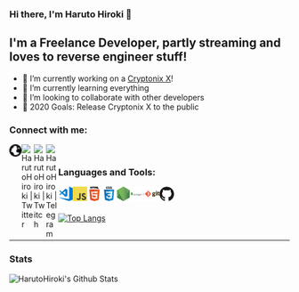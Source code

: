 ### Hi there, I'm Haruto Hiroki 👋

## I'm a Freelance Developer, partly streaming and loves to reverse engineer stuff!
- 🔭 I’m currently working on a [Cryptonix X](https://is-really.fun/cryptonix)!
- 🌱 I’m currently learning everything 
- 👯 I’m looking to collaborate with other developers
- 🥅 2020 Goals: Release Cryptonix X to the public

### Connect with me:

[<img align="left" alt="is-really.fun" width="22px" src="https://raw.githubusercontent.com/iconic/open-iconic/master/svg/globe.svg" />][website]
[<img align="left" alt="HarutoHiroki | Twitter" width="22px" src="https://cdn.jsdelivr.net/npm/simple-icons@v3/icons/twitter.svg" />][twitter]
[<img align="left" alt="HarutoHiroki | Twitch" width="22px" src="https://cdn.jsdelivr.net/npm/simple-icons@v3/icons/twitch.svg" />][twitch]
[<img align="left" alt="HarutoHiroki | Telegram" width="22px" src="https://cdn.jsdelivr.net/npm/simple-icons@v3/icons/telegram.svg" />][telegram]
<br />

### Languages and Tools:

<img align="left" alt="Visual Studio Code" width="26px" src="https://raw.githubusercontent.com/github/explore/80688e429a7d4ef2fca1e82350fe8e3517d3494d/topics/visual-studio-code/visual-studio-code.png" />
<img align="left" alt="JavaScript" width="26px" src="https://raw.githubusercontent.com/github/explore/80688e429a7d4ef2fca1e82350fe8e3517d3494d/topics/javascript/javascript.png" />
<img align="left" alt="HTML5" width="26px" src="https://raw.githubusercontent.com/github/explore/80688e429a7d4ef2fca1e82350fe8e3517d3494d/topics/html/html.png" />
<img align="left" alt="CSS3" width="26px" src="https://raw.githubusercontent.com/github/explore/80688e429a7d4ef2fca1e82350fe8e3517d3494d/topics/css/css.png" />
<img align="left" alt="Node.js" width="26px" src="https://raw.githubusercontent.com/github/explore/80688e429a7d4ef2fca1e82350fe8e3517d3494d/topics/nodejs/nodejs.png" />
<img align="left" alt="MongoDB" width="26px" src="https://raw.githubusercontent.com/github/explore/80688e429a7d4ef2fca1e82350fe8e3517d3494d/topics/mongodb/mongodb.png" />
<img align="left" alt="Git" width="26px" src="https://raw.githubusercontent.com/github/explore/80688e429a7d4ef2fca1e82350fe8e3517d3494d/topics/git/git.png" />
<img align="left" alt="GitHub" width="26px" src="https://raw.githubusercontent.com/github/explore/78df643247d429f6cc873026c0622819ad797942/topics/github/github.png" />
<br />
<br />

[![Top Langs](https://github-readme-stats.vercel.app/api/top-langs/?username=anuraghazra&layout=compact&hide_border=true&theme=radical)](https://github.com/HarutoHiroki)
<br />
<br />

---

### Stats

<img align="left" alt="HarutoHiroki's Github Stats" src="https://github-readme-stats.vercel.app/api?username=harutohiroki&show_icons=true&hide_border=true&theme=radical" />

[website]: https://is-really.fun
[twitter]: https://twitter.com/hiroaki_haruto
[twitch]: https://www.twitch.tv/harutohiroki
[telegram]: https://t.me/harutohiroki

